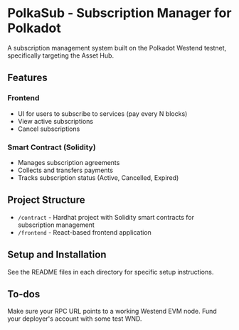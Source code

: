 # PolkaSub - Subscription Manager for Polkadot

A subscription management system built on the Polkadot Westend testnet, specifically targeting the Asset Hub.

## Features

### Frontend
- UI for users to subscribe to services (pay every N blocks)
- View active subscriptions
- Cancel subscriptions

### Smart Contract (Solidity)
- Manages subscription agreements
- Collects and transfers payments
- Tracks subscription status (Active, Cancelled, Expired)

## Project Structure

- `/contract` - Hardhat project with Solidity smart contracts for subscription management
- `/frontend` - React-based frontend application

## Setup and Installation

See the README files in each directory for specific setup instructions.

## To-dos
Make sure your RPC URL points to a working Westend EVM node.
Fund your deployer's account with some test WND.
